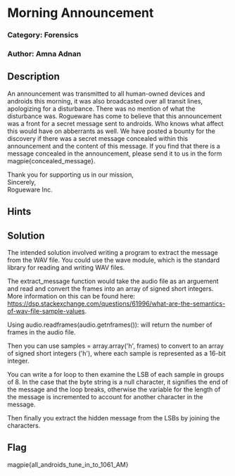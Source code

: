 # Morning Announcement

### Category: Forensics

### Author: Amna Adnan

## Description

An announcement was transmitted to all human-owned devices and androids this morning, it was also broadcasted over all transit lines, apologizing for a disturbance. There was no mention of what the disturbance was. Rogueware has come to believe that this announcement was a front for a secret message sent to androids. Who knows what affect this would have on abberrants as well. We have posted a bounty for the discovery if there was a secret message concealed within this announcement and the content of this message. If you find that there is a message concealed in the announcement, please send it to us in the form magpie{concealed_message}.

Thank you for supporting us in our mission,  
Sincerely,  
Rogueware Inc.

## Hints

## Solution

The intended solution involved writing a program to extract the message from the WAV file. You could use the wave module, which is the standard library for reading and writing WAV files.

The extract_message function would take the audio file as an arguement and read and convert the frames into an array of signed short integers. More information on this can be found here: https://dsp.stackexchange.com/questions/61996/what-are-the-semantics-of-wav-file-sample-values.

Using audio.readframes(audio.getnframes()): will return the number of frames in the audio file.

Then you can use samples = array.array('h', frames) to convert to an array of signed short integers ('h'), where each sample is represented as a 16-bit integer.

You can write a for loop to then examine the LSB of each sample in groups of 8. In the case that the byte string is a null character, it signifies the end of the message and the loop breaks, otherwise the variable for the length of the message is incremented to account for another character in the message.

Then finally you extract the hidden message from the LSBs by joining the characters.

## Flag

magpie{all_androids_tune_in_to_1061_AM}
